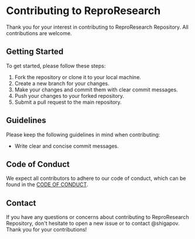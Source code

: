 # Contributing to ReproResearch

Thank you for your interest in contributing to ReproResearch Repository. All contributions are welcome.

## Getting Started

To get started, please follow these steps:

1. Fork the repository or clone it to your local machine.
2. Create a new branch for your changes.
3. Make your changes and commit them with clear commit messages.
4. Push your changes to your forked repository.
5. Submit a pull request to the main repository.

## Guidelines

Please keep the following guidelines in mind when contributing:

- Write clear and concise commit messages.

## Code of Conduct

We expect all contributors to adhere to our code of conduct, which can be found in the [CODE OF CONDUCT](https://github.com/shigapov/ReproResearch/blob/main/CODE_OF_CONDUCT.md).

## Contact

If you have any questions or concerns about contributing to ReproResearch Repository, don't hesitate to open a new issue or to contact @shigapov. Thank you for your contributions!
